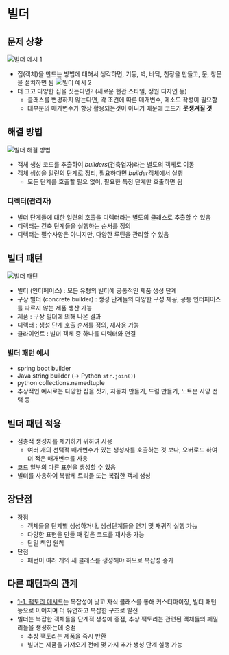 # 빌더
## 문제 상황
![빌더 예시 1](https://refactoring.guru/images/patterns/diagrams/builder/problem1.png)
- 집(객체)을 만드는 방법에 대해서 생각하면, 기둥, 벽, 바닥, 천장을 만들고, 문, 창문을 설치하면 됨
![빌더 예시 2](https://refactoring.guru/images/patterns/diagrams/builder/problem2.png)
- 더 크고 다양한 집을 짓는다면? (새로운 현관 스타일, 정원 디자인 등)
	- 클래스를 변경하지 않는다면, 각 조건에 따른 매개변수, 메소드 작성이 필요함
	- 대부분의 매개변수가 항상 활용되는것이 아니기 때문에 코드가 **못생겨질 것**

## 해결 방법
![빌더 해결 방법](https://refactoring.guru/images/patterns/diagrams/builder/solution1.png)
- 객체 생성 코드를 추출하여 *builders*(건축업자)라는 별도의 객체로 이동
- 객체 생성을 일런의 단계로 정리, 필요하다면 *builder*객체에서 실행
	- 모든 단계를 호출할 필요 없이, 필요한 특정 단계만 호출하면 됨

### 디렉터(관리자)
- 빌더 단계들에 대한 일련의 호출을 디렉터라는 별도의 클래스로 추출할 수 있음
- 디렉터는 건축 단계들을 실행하는 순서를 정의
- 디렉터는 필수사항은 아니지만, 다양한 루틴을 관리할 수 있음

## 빌더 패턴
![빌더 패턴](https://refactoring.guru/images/patterns/diagrams/builder/structure.png)
- 빌더 (인터페이스) : 모든 유형의 빌더에 공통적인 제품 생성 단계
- 구상 빌더 (concrete builder) : 생성 단계들의 다양한 구성 제공, 공통 인터페이스를 따르지 않는 제품 생산 가능
- 제품 : 구상 빌더에 의해 나온 결과
- 디렉터 : 생성 단계 호출 순서를 정의, 재사용 가능
- 클라이언트 : 빌더 객체 중 하나를 디렉터와 연결

### 빌더 패턴 예시
- spring boot builder
- Java string builder (→ Python `str.join()`)
- python collections.namedtuple
- 추상적인 예시로는 다양한 집을 짓기, 자동차 만들기, 드럼 만들기, 노트분 사양 선택 등

## 빌더 패턴 적용
- 점층적 생성자를 제거하기 위하여 사용
	- 여러 개의 선택적 매개변수가 있는 생성자를 호출하는 것 보다, 오버로드 하여 더 적은 매개변수를 사용
- 코드 일부의 다른 표현을 생성할 수 있음
- 빌터를 사용하여 복합체 트리들 또는 복잡한 객체 생성

## 장단점
- 장점
	- 객체들을 단계별 생성하거나, 생성단계들을 연기 및 재귀적 실행 가능
	- 다양한 표현을 만들 때 같은 코드를 재사용 가능
	- 단일 책임 원칙
- 단점
	- 패턴이 여러 개의 새 클래스를 생성해야 하므로 복잡성 증가

## 다른 패턴과의 관계 
- [1-1. 팩토리 메서드](1-1.%20팩토리%20메서드.md)는 복잡성이 낮고 자식 클래스를 통해 커스터마이징, 빌더 패턴 등으로 이어지며 더 유연하고 복잡한 구조로 발전
- 빌더는 복잡한 객체들을 단계적 생성에 중점, 추상 팩토리는 관련된 객체들의 패밀리들을 생성하는데 중점
	- 추상 팩토리는 제품을 즉시 반환
	- 빌더는 제품을 가져오기 전에 몇 가지 추가 생성 단계 실행 가능
